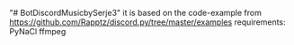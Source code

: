 "# BotDiscordMusicbySerje3" 
it is based on the code-example from https://github.com/Rapptz/discord.py/tree/master/examples
requirements:
  PyNaCl
  ffmpeg
